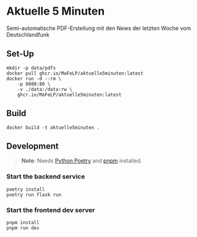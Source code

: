 # Aktuelle 5 Minuten
Semi-automatische PDF-Erstellung mit den News der letzten Woche vom Deutschlandfunk

## Set-Up
```shell
mkdir -p data/pdfs
docker pull ghcr.io/MaFeLP/aktuelle5minuten:latest
docker run -d --rm \
    -p 8080:80 \
    -v ./data:/data:rw \
    ghcr.io/MaFeLP/aktuelle5minuten:latest
```

## Build
```shell
docker build -t aktuelle5minuten .
```

## Development
> **Note**: Needs [Python Poetry](https://python-poetry.org/) and [pnpm](https://pnpm.io/) installed.

### Start the backend service
```shell
poetry install
poetry run flask run
```

### Start the frontend dev server
```shell
pnpm install
pnpm run dev
```
